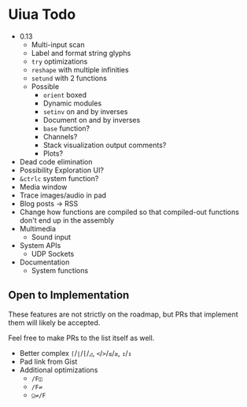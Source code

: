 # Uiua Todo

- 0.13
  - Multi-input scan
  - Label and format string glyphs
  - `try` optimizations
  - `reshape` with multiple infinities
  - `setund` with 2 functions
  - Possible
    - `orient` boxed
    - Dynamic modules
    - `setinv` on and by inverses
    - Document on and by inverses
    - `base` function?
    - Channels?
    - Stack visualization output comments?
    - Plots?
- Dead code elimination
- Possibility Exploration UI?
- `&ctrlc` system function?
- Media window
- Trace images/audio in pad
- Blog posts -> RSS
- Change how functions are compiled so that compiled-out functions don't end up in the assembly
- Multimedia
  - Sound input
- System APIs
  - UDP Sockets
- Documentation
  - System functions

## Open to Implementation

These features are not strictly on the roadmap, but PRs that implement them will likely be accepted.

Feel free to make PRs to the list itself as well.

- Better complex `⌈`/`⌊`/`⁅`/`◿`, `<`/`>`/`≤`/`≥`, `↥`/`↧`
- Pad link from Gist
- Additional optimizations
  - `/F◫`
  - `/F⇌`
  - `⍜⇌/F`
